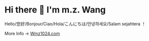 # Hi there 👋 I'm m.z. Wang

Hello/您好/Bonjour/Ciao/Hola/こんにちは/안녕하세요/Salam sejahtera ！

More Info -> [Wmz1024.com](https://www.wmz1024.com/?ref=github)
